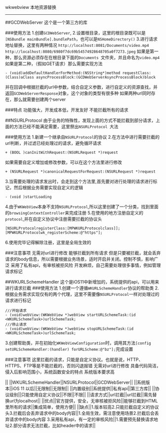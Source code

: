 wkwebview 本地资源替换


----

##GCDWebServer
这个是一个第三方的库

###使用方法
1.创建`GCDWebServer`,
2.设置根目录，这里的根目录既可以是`[NSBundle mainBundle].bundlePath`，也可以是`NSHomeDirectory()`
3.进行请求地址替换，这里有两种情况
`http://localhost:8081/Documents/video.mp4`
`http://localhost:8080/6980f7dc69b54574928648705a0f7273.jpeg`
如果是第一种，那么资源必须存在在根目录下面的`Documents `文件夹，并且命名为`video.mp4 `
如果是第二种，（假如GET请求）那么需要实现方法
```
- (void)addDefaultHandlerForMethod:(NSString*)method requestClass:(Class)aClass asyncProcessBlock:(GCDWebServerAsyncProcessBlock)block
```
并在回调中根据拦截的url中参数，结合自定义参数，进行自定义的资源查找，并返回`GCDWebServerResponse`对象，这个对象的类型有很多种
如果两种url同时存在，那么就需要创建两个server

###特点
功能强大，开发成本低，开发友好
不能拦截所有的请求

##NSURLProtocol
由于业务的特殊性，发现上面的方式不能拦截到部分请求，上面的方法已经不能满足需要，这里祭出`NSURLProtocol `大法

###使用方法
1.新建一个继承自`NSURLProtocol`的协议
2.在方法中进行需要拦截的url判断，并过滤已经处理过的请求，避免循环请求
```
+ (BOOL )canInitWithRequest:(NSURLRequest *)request
```
如果需要自定义增加或修改参数，可以在这个方法里进行修改
```
+ (NSURLRequest *)canonicalRequestForRequest:(NSURLRequest *)request
```
3.当需要处理的请求发出时，会走到这个方法里,首先要对进行处理的请求进行标记，然后根据业务需要实现自定义的逻辑
```
- (void )startLoading
```
4.由于`WKWebView`本身不支持`NSURLProtocol`,所以这里创建了一个分类，找到里面的`browsingContextController`来完成注册
5.在使用的地方注册自定义的`protocol`,并在自定义协议中注册需要拦截的协议头
```
[NSURLProtocolregisterClass:[MPWKURLProtocolclass]];
[MPWKURLProtocolwk_registerScheme:@"https"];
```
6.使用完毕记得解除注册，这里是全局生效的

###注意事项
无需对url进行修改
能够拦截到所有请求
但是只要被拦截，就会丢弃请求的body信息，所以需要根据业务场景，适时开启并关闭。控制不慎，影响广泛
采用了私有api，有审核被拒风险
开发麻烦，自己需要处理很多事情，例如管理请求标记


##WKURLSchemeHandler
这个是iOS11中新增加的，系统提供的api，可以用来进行请求拦截
###使用方法
1.创建一个遵循`WKURLSchemeHandler`协议的帮助类
2.根据业务需求实现仅有的两个代理，这里不需要像`NSURLProtocol`一样对处理过的请求进行标记
```
///开始请求
- (void)webView:(WKWebView *)webView startURLSchemeTask:(id <WKURLSchemeTask>)urlSchemeTask;
///停止请求
- (void)webView:(WKWebView *)webView stopURLSchemeTask:(id <WKURLSchemeTask>)urlSchemeTask;

```
3.创建帮助类，并在初始化`WKWebViewConfiguration`时，调用其方法`[config setURLSchemeHandler:(handler) forURLScheme:@"bz"];`完成设置

###注意事项
这里拦截的请求，只能是自定义协议。也就是说，HTTP、HTTPS、FTP等是不能拦截的，否则闪退报错
无需对url进行修改
具备代码简洁，侵入后影响范围小，系统函数安全的特点
系统版本要求高


|| ||WKURLSchemeHandler||NSURLProtocol||GCDWebServer||
||系统版本||iOS 11 以后||无限制||无限制||
||内置级别||系统提供||私有api||第三方库||
||协议级别||只能使用自定义协议||不限||不限||
||请求方式||url拦截||url拦截||需先替换url为localhost||
||优点||官方提供，安全，无审核被拒风险||能够拦截到HTML里所有的请求||集成简单，使用方便||
||缺点||1.版本较高2.只能拦截自定义的协议头3.拦截后会丢弃请求中的body内容||1.全局生效，需注意使用场景2.拦截后会丢弃请求中的body内容											3.采用私有api，有一定的审核风险||1.需要预先替换请求地址2.部分请求无法拦截，比如header中的请求||


